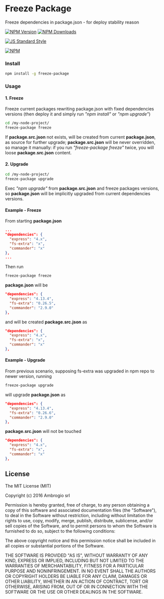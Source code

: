 # Freeze Package

Freeze dependencies in package.json - for deploy stability reason

[![NPM Version](http://img.shields.io/npm/v/freeze-package.svg?style=flat)](https://www.npmjs.org/package/freeze-package)
[![NPM Downloads](https://img.shields.io/npm/dm/freeze-package.svg?style=flat)](https://www.npmjs.org/package/freeze-package)

[![JS Standard Style](https://img.shields.io/badge/code%20style-standard-brightgreen.svg)](http://standardjs.com/)

[![NPM](https://nodei.co/npm-dl/freeze-package.png)](https://nodei.co/npm/freeze-package/)

### Install

````bash
npm install -g freeze-package
````

### Usage

#### 1. Freeze

Freeze current packages rewriting package.json with fixed dependencies versions (then deploy it and simply run *"npm install"* or *"npm upgrade"*)

````bash
cd /my-node-project/
freeze-package freeze
````

If **package.src.json** not exists, will be created from current **package.json**, as source for further upgrade; **package.src.json** will be never overridden, so manage it manually: if you run *"freeze-package freeze"* twice, you will loose **package.src.json** content.

#### 2. Upgrade

````bash
cd /my-node-project/
freeze-package upgrade
````

Exec *"npm upgrade"* from **package.src.json** and freeze packages versions, so **package.json** will be implicitly upgraded from current dependencies versions.

#### Example - Freeze

From starting **package.json**
````json
...
"dependencies": {
  "express": "4.x",
  "fs-extra": "x",
  "commander": "x"
},
...
````

Then run
````bash
freeze-package freeze
````
**package.json** will be
````json
"dependencies": {
  "express": "4.13.4",
  "fs-extra": "0.26.5",
  "commander": "2.9.0"
},
````
and will be created **package.src.json** as
````json
"dependencies": {
  "express": "4.x",
  "fs-extra": "x",
  "commander": "x"
},
````

#### Example - Upgrade
From previous scenario, supposing fs-extra was upgraded in npm repo to newer version, running
````bash
freeze-package upgrade
````
will upgrade **package.json** as
````json
"dependencies": {
  "express": "4.13.4",
  "fs-extra": "0.26.6",
  "commander": "2.9.0"
},
````
**package.src.json** will not be touched
````json
"dependencies": {
  "express": "4.x",
  "fs-extra": "x",
  "commander": "x"
},
````

## License

The MIT License (MIT)

Copyright (c) 2016 Ambrogio srl

Permission is hereby granted, free of charge, to any person obtaining a copy
of this software and associated documentation files (the "Software"), to deal
in the Software without restriction, including without limitation the rights
to use, copy, modify, merge, publish, distribute, sublicense, and/or sell
copies of the Software, and to permit persons to whom the Software is
furnished to do so, subject to the following conditions:

The above copyright notice and this permission notice shall be included in all
copies or substantial portions of the Software.

THE SOFTWARE IS PROVIDED "AS IS", WITHOUT WARRANTY OF ANY KIND, EXPRESS OR
IMPLIED, INCLUDING BUT NOT LIMITED TO THE WARRANTIES OF MERCHANTABILITY,
FITNESS FOR A PARTICULAR PURPOSE AND NONINFRINGEMENT. IN NO EVENT SHALL THE
AUTHORS OR COPYRIGHT HOLDERS BE LIABLE FOR ANY CLAIM, DAMAGES OR OTHER
LIABILITY, WHETHER IN AN ACTION OF CONTRACT, TORT OR OTHERWISE, ARISING FROM,
OUT OF OR IN CONNECTION WITH THE SOFTWARE OR THE USE OR OTHER DEALINGS IN THE
SOFTWARE.
